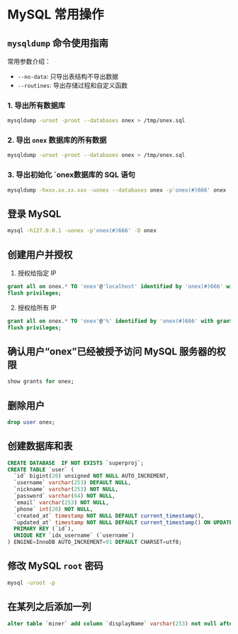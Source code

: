 # MySQL 常用操作

## `mysqldump` 命令使用指南

常用参数介绍：

- `--no-data`: 只导出表结构不导出数据
- `--routines`: 导出存储过程和自定义函数

### 1. 导出所有数据库

```bash
mysqldump -uroot -proot --databases onex > /tmp/onex.sql
```

### 2. 导出 `onex` 数据库的所有数据

```bash
mysqldump -uroot -proot --databases onex > /tmp/onex.sql
```

### 3. 导出初始化 `onex数据库的 SQL 语句

```bash
mysqldump -hxxx.xx.xx.xxx -uonex --databases onex -p'onex(#)666' onex --add-drop-database --add-drop-table --add-drop-trigger --add-locks --no-data > /tmp/onex.sql
```

## 登录 MySQL

```bash
mysql -h127.0.0.1 -uonex -p'onex(#)666' -D onex
```


## 创建用户并授权

1. 授权给指定 IP

```sql
grant all on onex.* TO 'onex'@'localhost' identified by 'onex(#)666' with grant option;
flush privileges;
```

2. 授权给所有 IP

```sql
grant all on onex.* TO 'onex'@'%' identified by 'onex(#)666' with grant option;
flush privileges;
```

## 确认用户“onex”已经被授予访问 MySQL 服务器的权限

```sql
show grants for onex;
```

## 删除用户

```sql
drop user onex;
```

## 创建数据库和表

```sql
CREATE DATABASE  IF NOT EXISTS `superproj`;
CREATE TABLE `user` (
  `id` bigint(20) unsigned NOT NULL AUTO_INCREMENT,
  `username` varchar(253) DEFAULT NULL,
  `nickname` varchar(253) NOT NULL,
  `password` varchar(64) NOT NULL,
  `email` varchar(253) NOT NULL,
  `phone` int(20) NOT NULL,
  `created_at` timestamp NOT NULL DEFAULT current_timestamp(),
  `updated_at` timestamp NOT NULL DEFAULT current_timestamp() ON UPDATE current_timestamp(),
  PRIMARY KEY (`id`),
  UNIQUE KEY `idx_username` (`username`)
) ENGINE=InnoDB AUTO_INCREMENT=91 DEFAULT CHARSET=utf8;
```

## 修改 MySQL `root` 密码

```bash
mysql -uroot -p
```

## 在某列之后添加一列

```sql
alter table `miner` add column `displayName` varchar(253) not null after `name`;

```
